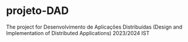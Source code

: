 # projeto-DAD
The project for Desenvolvimento de Aplicações Distribuídas (Design and Implementation of Distributed Applications) 2023/2024 IST
